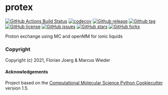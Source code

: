 protex
==============================
[//]: # (Badges)
[![GitHub Actions Build Status](https://github.com/florianj77/protex/workflows/CI/badge.svg)](https://github.com/florianj77/protex/actions?query=workflow%3ACI)
[![codecov](https://codecov.io/gh/florianj77/protex/branch/main/graph/badge.svg?token=ddqu0BzewU)](https://codecov.io/gh/florianj77/protex)
[![Github release](https://badgen.net/github/release/florianj77/protex)](https://github.com/florianj77/protex/releases/)
[![Github tag](https://badgen.net/github/tag/florianj77/protex)](https://github.com/florianj77/protex/tags/)
[![GitHub license](https://img.shields.io/github/license/florianj77/protex?color=green)](https://github.com/florianj77/protex/blob/main/LICENSE)
[![GitHub issues](https://img.shields.io/github/issues/florianj77/protex?style=flat)](https://github.com/florianj77/protex/issues)
[![GitHub stars](https://img.shields.io/github/stars/florianj77/protex)](https://github.com/florianj77/protex/stargazers)
[![GitHub forks](https://img.shields.io/github/forks/florianj77/protex)](https://github.com/florianj77/protex/network)



Proton exchange using MC and openMM for ionic liquids

### Copyright

Copyright (c) 2021, Florian Joerg & Marcus Wieder


#### Acknowledgements
 
Project based on the 
[Computational Molecular Science Python Cookiecutter](https://github.com/molssi/cookiecutter-cms) version 1.5.
